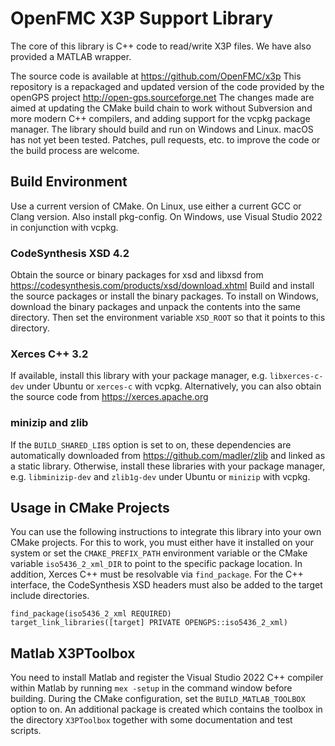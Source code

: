 # OpenFMC X3P Support Library

The core of this library is C++ code to read/write X3P files. We have also provided a MATLAB wrapper.

The source code is available at https://github.com/OpenFMC/x3p This repository is a repackaged and updated version of the code provided by the openGPS project http://open-gps.sourceforge.net The changes made are aimed at updating the CMake build chain to work without Subversion and more modern C++ compilers, and adding support for the vcpkg package manager. The library should build and run on Windows and Linux. macOS has not yet been tested. Patches, pull requests, etc. to improve the code or the build process are welcome.

## Build Environment

Use a current version of CMake. On Linux, use either a current GCC or Clang version. Also install pkg-config. On Windows, use Visual Studio 2022 in conjunction with vcpkg.

### CodeSynthesis XSD 4.2

Obtain the source or binary packages for xsd and libxsd from https://codesynthesis.com/products/xsd/download.xhtml Build and install the source packages or install the binary packages. To install on Windows, download the binary packages and unpack the contents into the same directory. Then set the environment variable `XSD_ROOT` so that it points to this directory.

### Xerces C++ 3.2

If available, install this library with your package manager, e.g. `libxerces-c-dev` under Ubuntu or `xerces-c` with vcpkg. Alternatively, you can also obtain the source code from https://xerces.apache.org

### minizip and zlib 

If the `BUILD_SHARED_LIBS` option is set to on, these dependencies are automatically downloaded from https://github.com/madler/zlib and linked as a static library. Otherwise, install these libraries with your package manager, e.g. `libminizip-dev` and `zlib1g-dev` under Ubuntu or `minizip` with vcpkg.

## Usage in CMake Projects

You can use the following instructions to integrate this library into your own CMake projects. For this to work, you must either have it installed on your system or set the `CMAKE_PREFIX_PATH` environment variable or the CMake variable `iso5436_2_xml_DIR` to point to the specific package location. In addition, Xerces C++ must be resolvable via `find_package`. For the C++ interface, the CodeSynthesis XSD headers must also be added to the target include directories.

```
find_package(iso5436_2_xml REQUIRED)
target_link_libraries([target] PRIVATE OPENGPS::iso5436_2_xml)
```
## Matlab X3PToolbox

You need to install Matlab and register the Visual Studio 2022 C++ compiler within Matlab by running `mex -setup` in the command window before building. During the CMake configuration, set the `BUILD_MATLAB_TOOLBOX` option to on. An additional package is created which contains the toolbox in the directory `X3PToolbox` together with some documentation and test scripts.
